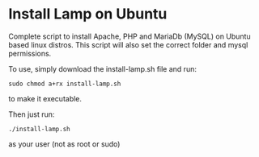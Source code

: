 # Install Lamp on Ubuntu
Complete script to install Apache, PHP and MariaDb (MySQL) on Ubuntu based linux distros.  This script will also set the correct folder and mysql permissions.

To use, simply download the install-lamp.sh file and run:
```
sudo chmod a+rx install-lamp.sh
```

to make it executable.


Then just run:
```
./install-lamp.sh
```
 
as your user (not as root or sudo)